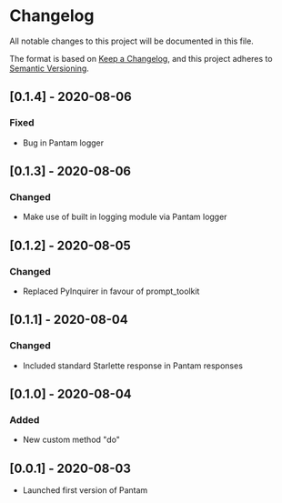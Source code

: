 # Changelog
All notable changes to this project will be documented in this file.

The format is based on [Keep a Changelog](https://keepachangelog.com/en/1.0.0/),
and this project adheres to [Semantic Versioning](https://semver.org/spec/v2.0.0.html).

## [0.1.4] - 2020-08-06
### Fixed
- Bug in Pantam logger

## [0.1.3] - 2020-08-06
### Changed
- Make use of built in logging module via Pantam logger

## [0.1.2] - 2020-08-05
### Changed
- Replaced PyInquirer in favour of prompt_toolkit

## [0.1.1] - 2020-08-04
### Changed
- Included standard Starlette response in Pantam responses

## [0.1.0] - 2020-08-04
### Added
- New custom method "do"

## [0.0.1] - 2020-08-03
- Launched first version of Pantam
